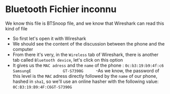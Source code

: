 # Bluetooth Fichier inconnu

We know this file is BTSnoop file, and we know that Wireshark can read this kind of file
- So first let's open it with Wireshark
- We should see the content of the discussion between the phone and the computer
- From there it's very, in the ```Wireless``` tab of Wireshark, there is another tab called ```Bluetooth device```, let's click on this option
- It gives us the ```MAC adress``` and the ```name``` of the phone :    ```0c:b3:19:b9:4f:c6     SamsungE              GT-S7390G     ```
-As we know, the password of this level is the ```MAC``` adress directly followed by the ```name``` of our phone, hashed in ```sha1```, so we'll use an online hasher with the following value: ```0C:B3:19:B9:4F:C6GT-S7390G```

